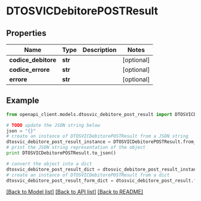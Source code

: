 # DTOSVICDebitorePOSTResult


## Properties

Name | Type | Description | Notes
------------ | ------------- | ------------- | -------------
**codice_debitore** | **str** |  | [optional] 
**codice_errore** | **str** |  | [optional] 
**errore** | **str** |  | [optional] 

## Example

```python
from openapi_client.models.dtosvic_debitore_post_result import DTOSVICDebitorePOSTResult

# TODO update the JSON string below
json = "{}"
# create an instance of DTOSVICDebitorePOSTResult from a JSON string
dtosvic_debitore_post_result_instance = DTOSVICDebitorePOSTResult.from_json(json)
# print the JSON string representation of the object
print DTOSVICDebitorePOSTResult.to_json()

# convert the object into a dict
dtosvic_debitore_post_result_dict = dtosvic_debitore_post_result_instance.to_dict()
# create an instance of DTOSVICDebitorePOSTResult from a dict
dtosvic_debitore_post_result_form_dict = dtosvic_debitore_post_result.from_dict(dtosvic_debitore_post_result_dict)
```
[[Back to Model list]](../README.md#documentation-for-models) [[Back to API list]](../README.md#documentation-for-api-endpoints) [[Back to README]](../README.md)


